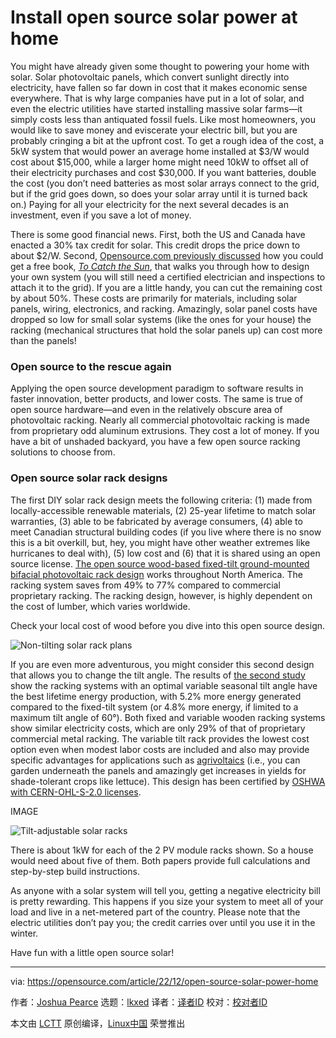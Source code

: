 [#]: subject: "Install open source solar power at home"
[#]: via: "https://opensource.com/article/22/12/open-source-solar-power-home"
[#]: author: "Joshua Pearce https://opensource.com/users/joshuapearce"
[#]: collector: "lkxed"
[#]: translator: "geekpi"
[#]: reviewer: " "
[#]: publisher: " "
[#]: url: " "

Install open source solar power at home
======

You might have already given some thought to powering your home with solar. Solar photovoltaic panels, which convert sunlight directly into electricity, have fallen so far down in cost that it makes economic sense everywhere. That is why large companies have put in a lot of solar, and even the electric utilities have started installing massive solar farms—it simply costs less than antiquated fossil fuels. Like most homeowners, you would like to save money and eviscerate your electric bill, but you are probably cringing a bit at the upfront cost. To get a rough idea of the cost, a 5kW system that would power an average home installed at $3/W would cost about $15,000, while a larger home might need 10kW to offset all of their electricity purchases and cost $30,000. If you want batteries, double the cost (you don’t need batteries as most solar arrays connect to the grid, but if the grid goes down, so does your solar array until it is turned back on.) Paying for all your electricity for the next several decades is an investment, even if you save a lot of money.

There is some good financial news. First, both the US and Canada have enacted a 30% tax credit for solar. This credit drops the price down to about $2/W. Second, [Opensource.com previously discussed][1] how you could get a free book, [_To Catch the Sun_][2], that walks you through how to design your own system (you will still need a certified electrician and inspections to attach it to the grid). If you are a little handy, you can cut the remaining cost by about 50%. These costs are primarily for materials, including solar panels, wiring, electronics, and racking. Amazingly, solar panel costs have dropped so low for small solar systems (like the ones for your house) the racking (mechanical structures that hold the solar panels up) can cost more than the panels!

### Open source to the rescue again

Applying the open source development paradigm to software results in faster innovation, better products, and lower costs. The same is true of open source hardware—and even in the relatively obscure area of photovoltaic racking. Nearly all commercial photovoltaic racking is made from proprietary odd aluminum extrusions. They cost a lot of money. If you have a bit of unshaded backyard, you have a few open source racking solutions to choose from.

### Open source solar rack designs

The first DIY solar rack design meets the following criteria: (1) made from locally-accessible renewable materials, (2) 25-year lifetime to match solar warranties, (3) able to be fabricated by average consumers, (4) able to meet Canadian structural building codes (if you live where there is no snow this is a bit overkill, but, hey, you might have other weather extremes like hurricanes to deal with), (5) low cost and (6) that it is shared using an open source license. [The open source wood-based fixed-tilt ground-mounted bifacial photovoltaic rack design][3] works throughout North America. The racking system saves from 49% to 77% compared to commercial proprietary racking. The racking design, however, is highly dependent on the cost of lumber, which varies worldwide.

Check your local cost of wood before you dive into this open source design.

![Non-tilting solar rack plans][4]

If you are even more adventurous, you might consider this second design that allows you to change the tilt angle. The results of [the second study][5] show the racking systems with an optimal variable seasonal tilt angle have the best lifetime energy production, with 5.2% more energy generated compared to the fixed-tilt system (or 4.8% more energy, if limited to a maximum tilt angle of 60°). Both fixed and variable wooden racking systems show similar electricity costs, which are only 29% of that of proprietary commercial metal racking. The variable tilt rack provides the lowest cost option even when modest labor costs are included and also may provide specific advantages for applications such as [agrivoltaics][6] (i.e., you can garden underneath the panels and amazingly get increases in yields for shade-tolerant crops like lettuce). This design has been certified by [OSHWA with CERN-OHL-S-2.0 licenses][7].

IMAGE

![Tilt-adjustable solar racks][8]

There is about 1kW for each of the 2 PV module racks shown. So a house would need about five of them. Both papers provide full calculations and step-by-step build instructions.

As anyone with a solar system will tell you, getting a negative electricity bill is pretty rewarding. This happens if you size your system to meet all of your load and live in a net-metered part of the country. Please note that the electric utilities don’t pay you; the credit carries over until you use it in the winter.

Have fun with a little open source solar!

--------------------------------------------------------------------------------

via: https://opensource.com/article/22/12/open-source-solar-power-home

作者：[Joshua Pearce][a]
选题：[lkxed][b]
译者：[译者ID](https://github.com/译者ID)
校对：[校对者ID](https://github.com/校对者ID)

本文由 [LCTT](https://github.com/LCTT/TranslateProject) 原创编译，[Linux中国](https://linux.cn/) 荣誉推出

[a]: https://opensource.com/users/joshuapearce
[b]: https://github.com/lkxed
[1]: https://opensource.com/article/21/11/open-source-solar-power
[2]: https://tocatchthesun.com/
[3]: https://doi.org/10.3390/designs6030041
[4]: https://opensource.com/sites/default/files/2022-11/nontilt.png
[5]: https://doi.org/10.3390/designs6030054
[6]: https://www.academia.edu/18406368/The_potential_of_agrivoltaic_systems
[7]: https://certification.oshwa.org/ca000013.html
[8]: https://opensource.com/sites/default/files/2022-11/tilt.png
